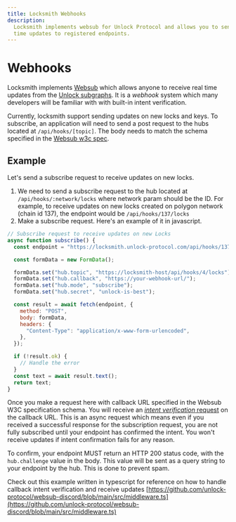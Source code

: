 ```yaml
---
title: Locksmith Webhooks
description:
  Locksmith implements websub for Unlock Protocol and allows you to send real
  time updates to registered endpoints.
---
```


# Webhooks

Locksmith implements [Websub](https://www.w3.org/TR/websub) which allows anyone to receive real time updates from the [Unlock subgraphs](docs/tools/subgraph). It is a _webhook_ system which many developers will be familiar with with built-in intent verification.

Currently, locksmith support sending updates on new locks and keys. To subscribe, an application will need to send a post request to the hubs located at `/api/hooks/[topic]`. The body needs to match the schema specified in the [Websub w3c spec](https://www.w3.org/TR/websub/#x5-1-subscriber-sends-subscription-request).

## Example

Let's send a subscribe request to receive updates on new locks.

1. We need to send a subscribe request to the hub located at `/api/hooks/:network/locks` where network param should be the ID. For example, to receive updates on new locks created on polygon network (chain id 137), the endpoint would be `/api/hooks/137/locks`
2. Make a subscribe request. Here's an example of it in javascript.

```javascript
// Subscribe request to receive updates on new Locks
async function subscribe() {
  const endpoint = "https://locksmith.unlock-protocol.com/api/hooks/137/locks";

  const formData = new FormData();

  formData.set("hub.topic", "https://locksmith-host/api/hooks/4/locks");
  formData.set("hub.callback", "https://your-webhook-url/");
  formData.set("hub.mode", "subscribe");
  formData.set("hub.secret", "unlock-is-best");

  const result = await fetch(endpoint, {
    method: "POST",
    body: formData,
    headers: {
      "Content-Type": "application/x-www-form-urlencoded",
    },
  });

  if (!result.ok) {
    // Handle the error
  }
  const text = await result.text();
  return text;
}
```

Once you make a request here with callback URL specified in the Websub W3C specification schema. You will receive an [_intent verification_ request](https://www.w3.org/TR/websub/#x5-3-hub-verifies-intent-of-the-subscriber) on the callback URL. This is an async request which means even if you received a successful response for the subscription request, you are not fully subscribed until your endpoint has confirmed the intent. You won't receive updates if intent confirmation fails for any reason.

To confirm, your endpoint MUST return an HTTP 200 status code, with the `hub.challenge` value in the body. This value will be sent as a query string to your endpoint by the hub. This is done to prevent spam.

Check out this example written in typescript for reference on how to handle callback intent verification and receive updates [https://github.com/unlock-protocol/websub-discord/blob/main/src/middleware.ts](https://github.com/unlock-protocol/websub-discord/blob/main/src/middleware.ts)
